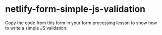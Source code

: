 # netlify-form-simple-js-validation

Copy the code from this form in your form processing lesson to show how to write a simple JS validation.
